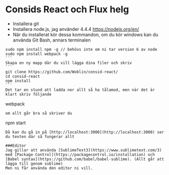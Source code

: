 # Consids React och Flux helg

- Installera git
- Installera node.js, jag använder 4.4.4 https://nodejs.org/en/
- När du installerat kör dessa kommandon, om du kör windows kan du använda Git Bash, annars terminalen

````
sudo npm install npm -g // behövs inte om ni tar version 6 av node
sudo npm install webpack -g
```
Skapa en ny mapp där du vill lägga dina filer och skriv
```
git clone https://github.com/Woblin/consid-react/
cd consid-react
npm install
```
Det tar en stund att ladda ner allt så ha tålamod, men när det är klart skriv följande
````
webpack
```
om allt går bra så skriver du
```
npm start
```
Då kan du gå in på [http://localhost:3000](http://localhost:3000) ser du texten där så fungerar allt

###Editor
Jag gillar att använda [SublimeText3](https://www.sublimetext.com/3) med [Package Control](https://packagecontrol.io/installation) och [Babel syntax](https://github.com/babel/babel-sublime). (Allt går att lägga till genom sublime)
Men ni får använda den editor ni vill.
